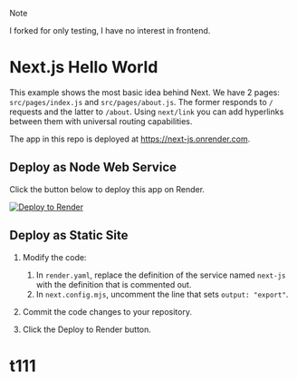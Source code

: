 > [!NOTE]
> I forked for only testing, I have no interest in frontend.


# Next.js Hello World


This example shows the most basic idea behind Next. We have 2 pages: `src/pages/index.js` and `src/pages/about.js`. The former responds to `/` requests and the latter to `/about`. Using `next/link` you can add hyperlinks between them with universal routing capabilities.

The app in this repo is deployed at https://next-js.onrender.com.

## Deploy as Node Web Service

Click the button below to deploy this app on Render.

<a href="https://render.com/deploy" referrerpolicy="no-referrer-when-downgrade" rel="nofollow">
  <img src="https://render.com/images/deploy-to-render-button.svg" alt="Deploy to Render" />
</a>

## Deploy as Static Site

1. Modify the code:
    1. In `render.yaml`, replace the definition of the service named `next-js` with the definition that is commented out.
    2. In `next.config.mjs`, uncomment the line that sets `output: "export"`.

2. Commit the code changes to your repository.

3. Click the Deploy to Render button.

# t111
